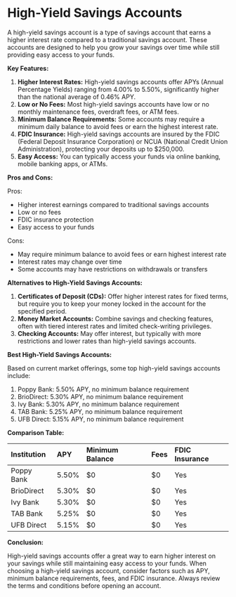 # **High-Yield Savings Accounts**

A high-yield savings account is a type of savings account that earns a higher interest rate compared to a traditional savings account. These accounts are designed to help you grow your savings over time while still providing easy access to your funds.

**Key Features:**

1. **Higher Interest Rates:** High-yield savings accounts offer APYs (Annual Percentage Yields) ranging from 4.00% to 5.50%, significantly higher than the national average of 0.46% APY.
2. **Low or No Fees:** Most high-yield savings accounts have low or no monthly maintenance fees, overdraft fees, or ATM fees.
3. **Minimum Balance Requirements:** Some accounts may require a minimum daily balance to avoid fees or earn the highest interest rate.
4. **FDIC Insurance:** High-yield savings accounts are insured by the FDIC (Federal Deposit Insurance Corporation) or NCUA (National Credit Union Administration), protecting your deposits up to $250,000.
5. **Easy Access:** You can typically access your funds via online banking, mobile banking apps, or ATMs.

**Pros and Cons:**

Pros:

- Higher interest earnings compared to traditional savings accounts
- Low or no fees
- FDIC insurance protection
- Easy access to your funds

Cons:

- May require minimum balance to avoid fees or earn highest interest rate
- Interest rates may change over time
- Some accounts may have restrictions on withdrawals or transfers

**Alternatives to High-Yield Savings Accounts:**

1. **Certificates of Deposit (CDs):** Offer higher interest rates for fixed terms, but require you to keep your money locked in the account for the specified period.
2. **Money Market Accounts:** Combine savings and checking features, often with tiered interest rates and limited check-writing privileges.
3. **Checking Accounts:** May offer interest, but typically with more restrictions and lower rates than high-yield savings accounts.

**Best High-Yield Savings Accounts:**

Based on current market offerings, some top high-yield savings accounts include:

1. Poppy Bank: 5.50% APY, no minimum balance requirement
2. BrioDirect: 5.30% APY, no minimum balance requirement
3. Ivy Bank: 5.30% APY, no minimum balance requirement
4. TAB Bank: 5.25% APY, no minimum balance requirement
5. UFB Direct: 5.15% APY, no minimum balance requirement

**Comparison Table:**

| Institution | APY   | Minimum Balance | Fees | FDIC Insurance |
|:------------|:------|:----------------|:-----|:---------------|
| Poppy Bank  | 5.50% | $0              | $0   | Yes            |
| BrioDirect  | 5.30% | $0              | $0   | Yes            |
| Ivy Bank    | 5.30% | $0              | $0   | Yes            |
| TAB Bank    | 5.25% | $0              | $0   | Yes            |
| UFB Direct  | 5.15% | $0              | $0   | Yes            |

**Conclusion:**

High-yield savings accounts offer a great way to earn higher interest on your savings while still maintaining easy access to your funds. When choosing a high-yield savings account, consider factors such as APY, minimum balance requirements, fees, and FDIC insurance. Always review the terms and conditions before opening an account.